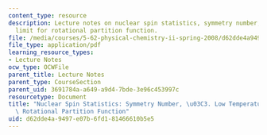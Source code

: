 ```yaml
---
content_type: resource
description: Lecture notes on nuclear spin statistics, symmetry number, and low temperature
  limit for rotational partition function.
file: /media/courses/5-62-physical-chemistry-ii-spring-2008/d62dde4a9497e07b6fd181466610b5e5_13_562ln08.pdf
file_type: application/pdf
learning_resource_types:
- Lecture Notes
ocw_type: OCWFile
parent_title: Lecture Notes
parent_type: CourseSection
parent_uid: 3691784a-a649-a9d4-7bde-3e96c453997c
resourcetype: Document
title: "Nuclear Spin Statistics: Symmetry Number, \u03C3. Low Temperature Limit for\
  \ Rotational Partition Function"
uid: d62dde4a-9497-e07b-6fd1-81466610b5e5
---
```


